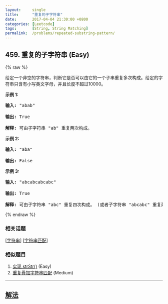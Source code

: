 ```yaml
---
layout:     single
title:      "重复的子字符串"
date:       2017-04-04 21:30:00 +0800
categories: [Leetcode]
tags:       [String, String Matching]
permalink:  /problems/repeated-substring-pattern/
---
```


## 459. 重复的子字符串 (Easy)

{% raw %}

<p>给定一个非空的字符串，判断它是否可以由它的一个子串重复多次构成。给定的字符串只含有小写英文字母，并且长度不超过10000。</p>

<p><strong>示例 1:</strong></p>

<pre>
<strong>输入:</strong> &quot;abab&quot;

<strong>输出:</strong> True

<strong>解释:</strong> 可由子字符串 &quot;ab&quot; 重复两次构成。
</pre>

<p><strong>示例 2:</strong></p>

<pre>
<strong>输入:</strong> &quot;aba&quot;

<strong>输出:</strong> False
</pre>

<p><strong>示例 3:</strong></p>

<pre>
<strong>输入:</strong> &quot;abcabcabcabc&quot;

<strong>输出:</strong> True

<strong>解释:</strong> 可由子字符串 &quot;abc&quot; 重复四次构成。 (或者子字符串 &quot;abcabc&quot; 重复两次构成。)
</pre>

{% endraw %}

### 相关话题
  [[字符串](https://github.com/openset/leetcode/tree/master/tag/string/README.md)]
  [[字符串匹配](https://github.com/openset/leetcode/tree/master/tag/string-matching/README.md)]

### 相似题目
  1. [实现 strStr()](/problems/implement-strstr) (Easy)
  1. [重复叠加字符串匹配](/problems/repeated-string-match) (Medium)

---

## [解法](https://github.com/openset/leetcode/tree/master/problems/repeated-substring-pattern)
